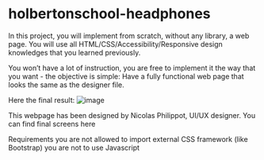# holbertonschool-headphones 

In this project, you will implement from scratch, without any library, a web page. You will use all HTML/CSS/Accessibility/Responsive design knowledges that you learned previously.

You won’t have a lot of instruction, you are free to implement it the way that you want - the objective is simple: Have a fully functional web page that looks the same as the designer file.

Here the final result:
![image](https://github.com/PaintRock/holbertonschool-headphones/assets/122139376/ca49bd45-1f92-4cd4-a8c6-afdac2038156)



This webpage has been designed by Nicolas Philippot, UI/UX designer. You can find final screens here

Requirements
you are not allowed to import external CSS framework (like Bootstrap)
you are not to use Javascript
